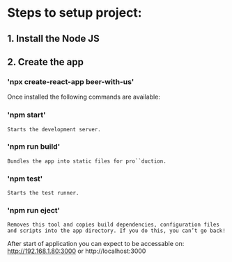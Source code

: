 # Steps to setup project:

## 1. Install the Node JS 
## 2. Create the app

###   'npx create-react-app beer-with-us'

Once installed the following commands are available:
### 'npm start'
    Starts the development server.

### 'npm run build'
    Bundles the app into static files for pro``duction.

###  'npm test'
    Starts the test runner.

###  'npm run eject'
    Removes this tool and copies build dependencies, configuration files and scripts into the app directory. If you do this, you can’t go back!

After start of application you can expect to be accessable on:
     http://192.168.1.80:3000 or http://localhost:3000
